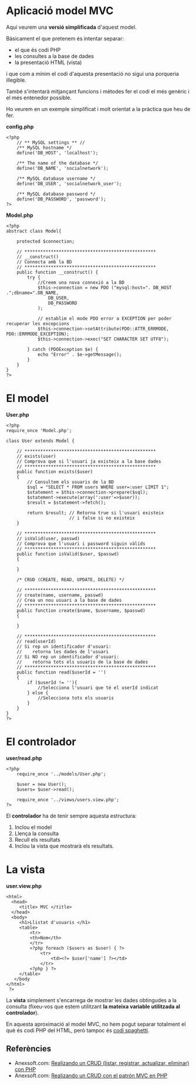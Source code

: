 <!-- notoc -->

# Aplicació model MVC

Aquí veurem una **versió simplificada** d'aquest model.

Bàsicament el que pretenem és intentar separar:
  * el que és codi PHP 
  * les consultes a la base de dades
  *  la presentació HTML (vista) 

i que com a mínim el codi d'aquesta presentació no sigui una porqueria illegible.

També s'intentarà mitjançant funcions i mètodes fer el codi el més genèric i el més entenedor possible.

Ho veurem en un exemple simplificat i molt orientat a la pràctica que heu de fer.

**config.php**

```php+lineNumbers:true
<?php
    // ** MySQL settings ** //
    /** MySQL hostname */
    define('DB_HOST', 'localhost');

    /** The name of the database */
    define('DB_NAME', 'socialnetwork');

    /** MySQL database username */
    define('DB_USER', 'socialnetwork_user');

    /** MySQL database password */
    define('DB_PASSWORD', 'password');
?>
```

**Model.php**

```php+lineNumbers:true
<?php
abstract class Model{

    protected $connection;
    
    // ************************************************** 
    // __construct()
    // Connecta amb la BD
    // ************************************************** 
    public function __construct() {
        try {     
            //Creem una nova connexió a la BD
            $this->connection = new PDO ("mysql:host=". DB_HOST .";dbname=".DB_NAME,
                DB_USER,
                DB_PASSWORD
            );
            
            // establim el mode PDO error a EXCEPTION per poder recuperar les excepcions
            $this->connection->setAttribute(PDO::ATTR_ERRMODE, PDO::ERRMODE_EXCEPTION);
            $this->connection->exec("SET CHARACTER SET UTF8");
        
        } catch (PDOException $e) {
            echo "Error" . $e->getMessage();
        }
    }
}
?>
```

# El model

**User.php**

```php+lineNumbers:true
<?php
require_once 'Model.php';

class User extends Model {

    // ************************************************** 
    // exists(user)
    // Comprova que si l'usuari ja existeix a la base dades
    // ************************************************** 
    public function exists($user)
    {
        // Consultem els usuaris de la BD
        $sql = "SELECT * FROM users WHERE user=:user LIMIT 1";
        $statement = $this->connection->prepare($sql);
        $statement->execute(array(':user'=>$user));
        $result = $statement->fetch();

        return $result; // Retorna true si l'usuari existeix 
                        // i false si no existeix
    }

    // ************************************************** 
    // isValid(user, passwd)
    // Comprova que l'usuari i password siguin vàlids
    // ************************************************** 
    public function isValid($user, $passwd)
    {
        
    }
    
    /* CRUD (CREATE, READ, UPDATE, DELETE) */
    
    // ************************************************** 
    // create(name, username, passwd)
    // Crea un nou usuari a la base de dades
    // ************************************************** 
    public function create($name, $username, $passwd)
    {
        
    }
    
    // ************************************************** 
    // read(userId)
    // Si rep un identificador d'usuari: 
    //    retorna les dades de l'usuari 
    // Si NO rep un identificador d'usuari: 
    //    retorna tots els usuaris de la base de dades
    // ************************************************** 
    public function read($userId = '')
    {
        if ($userId != ''){
            //Selecciona l'usuari que té el userId indicat
        } else {
            //Selecciona tots els usuaris
        }
    }
}
?>
```

# El controlador

**user/read.php**

```php+lineNumbers:true
<?php
    require_once '../models/User.php';
    
    $user = new User();
    $users= $user->read();
    
    require_once '../views/users.view.php';
?>
```

El **controlador** ha de tenir sempre aquesta estructura:
  1. Inclou el model
  2. Llença la consulta
  3. Recull els resultats 
  4. Inclou la vista que mostrarà els resultats.

# La vista

**user.view.php**

```xml+lineNumbers:true
<html>
  <head>
     <title> MVC </title>
  </head>
  <body>
     <h1>Llistat d'usuaris </h1>
     <table>
         <tr>
         <th>Nom</th>
         </tr>
         <?php foreach ($users as $user) { ?>
             <tr>
                 <td><?= $user['name'] ?></td>
             </tr>
         <?php } ?>
     </table>
   </body
</html>
 ?>
 ```
 
La **vista** simplement s'encarrega de mostrar les dades obtingudes a la consulta (fixeu-vos que estem utilitzant **la mateixa variable utilitzada al controlador**).

En aquesta aproximació al model MVC, no hem pogut separar totalment el què és codi PHP del HTML, però tampoc és [codi spaghetti](https://ca.wikipedia.org/wiki/Codi_spaghetti).


## Referències

* Anexsoft.com: [Realizando un CRUD (listar, registrar, actualizar, eliminar) con PHP](http://anexsoft.com/p/57/realizando-un-crud-listar-registrar-actualizar-eliminar-con-php)
* Anexsoft.com: [Realizando un CRUD con el patrón MVC en PHP](http://anexsoft.com/p/61/realizando-un-crud-con-el-patron-mvc-en-php)